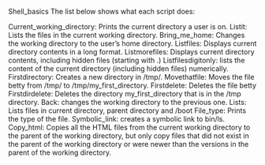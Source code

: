 Shell_basics
The list below shows what each script does:

Current_working_directory: Prints the current directory a user is on.
Listit: Lists the files in the current working directory.
Bring_me_home: Changes the working directory to the user’s home directory.
Listfiles: Displays current directory contents in a long format.
Listmorefiles: Displays current directory contents, including hidden files (starting with .)
Listfilesdigitonly: lists the content of the current directory (including hidden files) numerically.
Firstdirectory: Creates a new directory in /tmp/.
Movethatfile: Moves the file betty from /tmp/ to /tmp/my_first_directory.
Firstdelete: Deletes the file betty
Firstdirdelete: Deletes the directory my_first_directory that is in the /tmp directory.
Back: changes the working directory to the previous one.
Lists: Lists files in current directory, parent directory and /boot
File_type: Prints the type of the file.
Symbolic_link: creates a symbolic link to bin/ls.
Copy_html: Copies all the HTML files from the current working directory to the parent of the working directory, but only copy files that did not exist in the parent of the working directory or were newer than the versions in the parent of the working directory.
